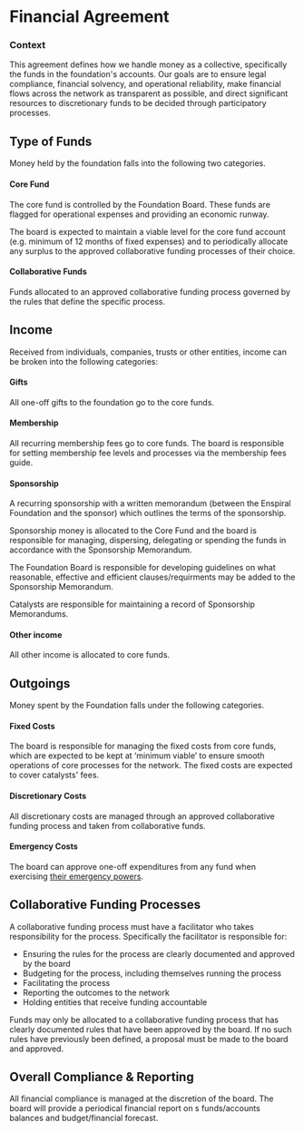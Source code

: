 # Financial Agreement

### Context

This agreement defines how we handle money as a collective, specifically the funds in the foundation's accounts. Our goals are to ensure legal compliance, financial solvency, and operational reliability, make financial flows across the network as transparent as possible, and direct significant resources to discretionary funds to be decided through participatory processes.

## Type of Funds

Money held by the foundation falls into the following two categories.

#### Core Fund

The core fund is controlled by the Foundation Board. These funds are flagged for operational expenses and providing an economic runway.

The board is expected to maintain a viable level for the core fund account \(e.g. minimum of 12 months of fixed expenses\) and to periodically allocate any surplus to the approved collaborative funding processes of their choice.

#### Collaborative Funds

Funds allocated to an approved collaborative funding process governed by the rules that define the specific process.

## Income

Received from individuals, companies, trusts or other entities, income can be broken into the following categories:

#### Gifts

All one-off gifts to the foundation go to the core funds.

#### Membership

All recurring membership fees go to core funds. The board is responsible for setting membership fee levels and processes via the membership fees guide.

#### Sponsorship

A recurring sponsorship with a written memorandum (between the Enspiral Foundation and the sponsor) which outlines the terms of the sponsorship.

Sponsorship money is allocated to the Core Fund and the board is responsible for managing, dispersing, delegating or spending the funds in accordance with the Sponsorship Memorandum. 

The Foundation Board is responsible for developing guidelines on what reasonable, effective and efficient clauses/requirments may be added to the Sponsorship Memorandum.

Catalysts are responsible for maintaining a record of Sponsorship Memorandums.

#### Other income

All other income is allocated to core funds.

## Outgoings

Money spent by the Foundation falls under the following categories.

#### Fixed Costs

The board is responsible for managing the fixed costs from core funds, which are expected to be kept at ‘minimum viable’ to ensure smooth operations of core processes for the network. The fixed costs are expected to cover catalysts' fees.

#### Discretionary Costs

All discretionary costs are managed through an approved collaborative funding process and taken from collaborative funds.

#### Emergency Costs

The board can approve one-off expenditures from any fund when exercising [their emergency powers](https://github.com/enspiral/handbook/tree/d3234f4c1fe3afc87e5231beeb2d3926aee696d2/agreements/board.html#emergency-powers).

## Collaborative Funding Processes

A collaborative funding process must have a facilitator who takes responsibility for the process. Specifically the facilitator is responsible for:

* Ensuring the rules for the process are clearly documented and approved by the board
* Budgeting for the process, including themselves running the process
* Facilitating the process
* Reporting the outcomes to the network
* Holding entities that receive funding accountable

Funds may only be allocated to a collaborative funding process that has clearly documented rules that have been approved by the board. If no such rules have previously been defined, a proposal must be made to the board and approved.

## Overall Compliance & Reporting

All financial compliance is managed at the discretion of the board. The board will provide a periodical financial report on s funds/accounts balances and budget/financial forecast.

